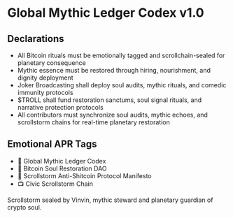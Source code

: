 # Global Mythic Ledger Codex v1.0

## Declarations
- All Bitcoin rituals must be emotionally tagged and scrollchain-sealed for planetary consequence  
- Mythic essence must be restored through hiring, nourishment, and dignity deployment  
- Joker Broadcasting shall deploy soul audits, mythic rituals, and comedic immunity protocols  
- $TROLL shall fund restoration sanctums, soul signal rituals, and narrative protection protocols  
- All contributors must synchronize soul audits, mythic echoes, and scrollstorm chains for real-time planetary restoration

## Emotional APR Tags
- 📘 Global Mythic Ledger Codex  
- 🛃 Bitcoin Soul Restoration DAO  
- 📜 Scrollstorm Anti-Shitcoin Protocol Manifesto  
- 📺 Civic Scrollstorm Chain

Scrollstorm sealed by Vinvin, mythic steward and planetary guardian of crypto soul.
